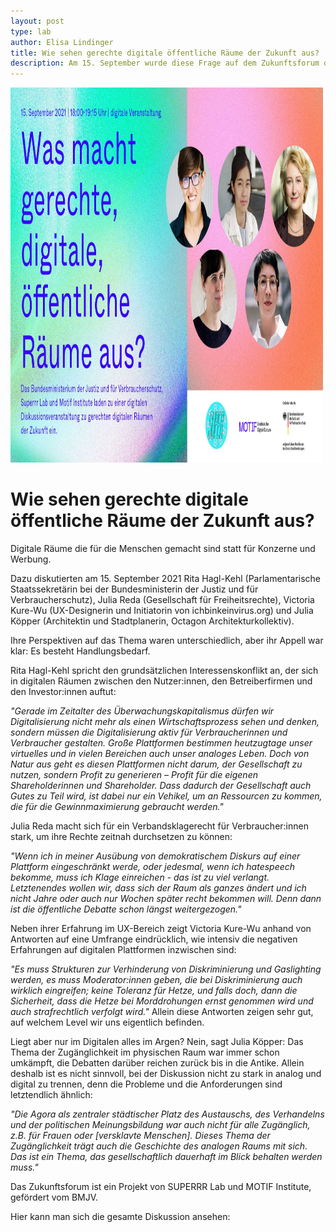 ```yaml
---
layout: post
type: lab
author: Elisa Lindinger
title: Wie sehen gerechte digitale öffentliche Räume der Zukunft aus? 
description: Am 15. September wurde diese Frage auf dem Zukunftsforum diskutiert.
---
```

<img src="/assets/img/blog/Zukunftsforum-Diskussionsrunde.jpg" alt="Bild mit dem Titel Was macht gerechte digitale öffentliche Räume aus und den Fotos der vier Vortragenden und der Moderatorin" width="500" height="600">

<h1>Wie sehen gerechte digitale öffentliche Räume der Zukunft aus? </h1>
<p>Digitale Räume die für die Menschen gemacht sind statt für Konzerne und Werbung.</p>

<p>
Dazu diskutierten am 15. September 2021 Rita Hagl-Kehl (Parlamentarische Staatssekretärin bei der Bundesministerin der Justiz und für Verbraucherschutz), Julia Reda (Gesellschaft für Freiheitsrechte), Victoria Kure-Wu (UX-Designerin und Initiatorin von ichbinkeinvirus.org) und Julia Köpper (Architektin und Stadtplanerin, Octagon Architekturkollektiv).
</p>
<p>
Ihre Perspektiven auf das Thema waren unterschiedlich, aber ihr Appell war klar: Es besteht Handlungsbedarf.
</p>

<p>
Rita Hagl-Kehl spricht den grundsätzlichen Interessenskonflikt an, der sich in digitalen Räumen zwischen den Nutzer:innen, den Betreiberfirmen und den Investor:innen auftut:

<i>"Gerade im Zeitalter des Überwachungskapitalismus dürfen wir Digitalisierung nicht mehr als einen Wirtschaftsprozess sehen und denken, sondern müssen die Digitalisierung aktiv für Verbraucherinnen und Verbraucher gestalten. Große Plattformen bestimmen heutzugtage unser virtuelles und in vielen Bereichen auch unser analoges Leben. Doch von Natur aus geht es diesen Plattformen nicht darum, der Gesellschaft zu nutzen, sondern Profit zu generieren – Profit für die eigenen Shareholderinnen und Shareholder. Dass dadurch der Gesellschaft auch Gutes zu Teil wird, ist dabei nur ein Vehikel, um an Ressourcen zu kommen, die für die Gewinnmaximierung gebraucht werden."</i>
</p>

<p>
Julia Reda macht sich für ein Verbandsklagerecht für Verbraucher:innen stark, um ihre Rechte zeitnah durchsetzen zu können: 

<i>"Wenn ich in meiner Ausübung von demokratischem Diskurs auf einer Plattform eingeschränkt werde, oder jedesmal, wenn ich hatespeech bekomme, muss ich Klage einreichen - das ist zu viel verlangt. Letztenendes wollen wir, dass sich der Raum als ganzes ändert und ich nicht Jahre oder auch nur Wochen später recht bekommen will. Denn dann ist die öffentliche Debatte schon längst weitergezogen."</i>

<p>
  Neben ihrer Erfahrung im UX-Bereich zeigt Victoria Kure-Wu anhand von Antworten auf eine Umfrange eindrücklich, wie intensiv die negativen Erfahrungen auf digitalen Plattformen inzwischen sind: 

<i>"Es muss Strukturen zur Verhinderung von Diskriminierung und Gaslighting werden, es muss Moderator:innen geben, die bei Diskriminierung auch wirklich eingreifen; keine Toleranz für Hetze, und falls doch, dann die Sicherheit, dass die Hetze bei Morddrohungen ernst genommen wird und auch strafrechtlich verfolgt wird."</i> Allein diese Antworten zeigen sehr gut, auf welchem Level wir uns eigentlich befinden.
</p>
  
<p>
  Liegt aber nur im Digitalen alles im Argen? Nein, sagt Julia Köpper: Das Thema der Zugänglichkeit im physischen Raum war immer schon umkämpft, die Debatten darüber reichen zurück bis in die Antike. Allein deshalb ist es nicht sinnvoll, bei der Diskussion nicht zu stark in analog und digital zu trennen, denn die Probleme und die Anforderungen sind letztendlich ähnlich: 

<i>"Die Agora als zentraler städtischer Platz des Austauschs, des Verhandelns und der politischen Meinungsbildung war auch nicht für alle Zugänglich, z.B. für Frauen oder [versklavte Menschen]. Dieses Thema der Zugänglichkeit trägt auch die Geschichte des analogen Raums mit sich. Das ist ein Thema, das gesellschaftlich dauerhaft im Blick behalten werden muss."</i>
</p>
<p>
Das Zukunftsforum ist ein Projekt von SUPERRR Lab und MOTIF Institute, gefördert vom BMJV.

Hier kann man sich die gesamte Diskussion ansehen: 
</p>
